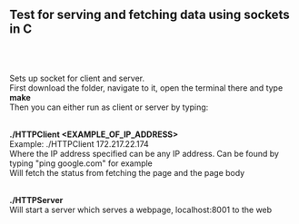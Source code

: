 ## Test for serving and fetching data using sockets in C

<br>
<br>




Sets up socket for client and server.  <br>
First download the folder, navigate to it, open the terminal there and type **make**  <br>
Then you can either run as client or server by typing:  <br>
<br>

**./HTTPClient <EXAMPLE_OF_IP_ADDRESS>**  <br>
Example: ./HTTPClient 172.217.22.174      <br>
Where the IP address specified can be any IP address. Can be found by typing "ping google.com" for example  <br>
Will fetch the status from fetching the page and the page body   <br>
<br>

**./HTTPServer**  <br>
Will start a server which serves a webpage, localhost:8001 to the web <br>

<br>
<br>
 
  
